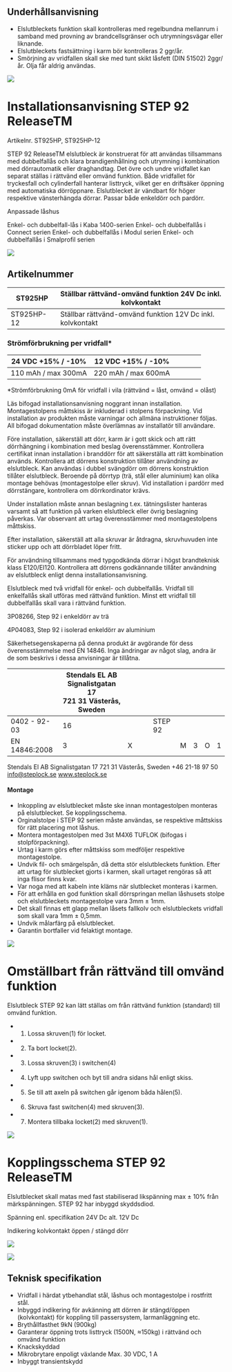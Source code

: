 ## Underhållsanvisning

- Elslutbleckets funktion skall kontrolleras med regelbundna mellanrum i samband med provning av brandcellsgränser och utrymningsvägar eller liknande.
- Elslutbleckets fastsättning i karm bör kontrolleras 2 ggr/år.
- Smörjning av vridfallen skall ske med tunt skikt låsfett (DIN 51502) 2ggr/år. Olja får aldrig användas.

![](_page_0_Picture_4.jpeg)

# Installationsanvisning STEP 92 ReleaseTM

Artikelnr. ST925HP, ST925HP-12

STEP 92 ReleaseTM elslutbleck är konstruerat för att användas tillsammans med dubbelfallås och klara brandigenhållning och utrymning i kombination med dörrautomatik eller draghandtag. Det övre och undre vridfallet kan separat ställas i rättvänd eller omvänd funktion. Både vridfallet för tryckesfall och cylinderfall hanterar listtryck, vilket ger en driftsäker öppning med automatiska dörröppnare. Elslutblecket är vändbart för höger respektive vänsterhängda dörrar. Passar både enkeldörr och pardörr.

Anpassade låshus

Enkel- och dubbelfall-lås i Kaba 1400-serien Enkel- och dubbelfallås i Connect serien Enkel- och dubbelfallås i Modul serien Enkel- och dubbelfallås i Smalprofil serien

![](_page_0_Picture_11.jpeg)

## Artikelnummer

| ST925HP    | Ställbar rättvänd-omvänd funktion 24V Dc inkl. kolvkontakt |
|------------|------------------------------------------------------------|
| ST925HP-12 | Ställbar rättvänd-omvänd funktion 12V Dc inkl. kolvkontakt |

### Strömförbrukning per vridfall*

| 24 VDC +15% / -10%  | 12 VDC +15% / -10%  |  |  |  |  |
|---------------------|---------------------|--|--|--|--|
| 110 mAh / max 300mA | 220 mAh / max 600mA |  |  |  |  |

*Strömförbrukning 0mA för vridfall i vila (rättvänd = låst, omvänd = olåst)

Läs bifogad installationsanvisning noggrant innan installation. Montagestolpens måttskiss är inkluderad i stolpens förpackning. Vid installation av produkten måste varningar och allmäna instruktioner följas. All bifogad dokumentation måste överlämnas av installatör till användare.

Före installation, säkerställ att dörr, karm är i gott skick och att rätt dörrhängning i kombination med beslag överensstämmer. Kontrollera certifikat innan installation i branddörr för att säkerställa att rätt kombination används. Kontrollera att dörrens konstruktion tillåter användning av elslutbleck. Kan användas i dubbel svängdörr om dörrens konstruktion tillåter elslutbleck. Beroende på dörrtyp (trä, stål eller aluminium) kan olika montage behövas (montagestolpe eller skruv). Vid installation i pardörr med dörrstängare, kontrollera om dörrkordinator krävs.

Under installation måste annan beslagning t.ex. tätningslister hanteras varsamt så att funktion på varken elslutbleck eller övrig beslagning påverkas. Var observant att urtag överensstämmer med montagestolpens måttskiss.

Efter installation, säkerställ att alla skruvar är åtdragna, skruvhuvuden inte sticker upp och att dörrbladet löper fritt.

För användning tillsammans med typgodkända dörrar i högst brandteknisk klass E120/EI120. Kontrollera att dörrens godkännande tillåter användning av elslutbleck enligt denna installationsanvisning.

Elslutbleck med två vridfall för enkel- och dubbelfallås. Vridfall till enkelfallås skall utföras med rättvänd funktion. Minst ett vridfall till dubbelfallås skall vara i rättvänd funktion.

3P08266, Step 92 i enkeldörr av trä

4P04083, Step 92 i isolerad enkeldörr av aluminium

Säkerhetsegenskaperna på denna produkt är avgörande för dess överensstämmelse med EN 14846. Inga ändringar av något slag, andra är de som beskrivs i dessa anvisningar är tillåtna.

|               | Stendals EL AB<br>Signalistgatan 17<br>721 31 Västerås, Sweden |   |  |  |         |   |   |   |   |
|---------------|----------------------------------------------------------------|---|--|--|---------|---|---|---|---|
| 0402 - 92-03  | 16                                                             |   |  |  | STEP 92 |   |   |   |   |
| EN 14846:2008 | 3                                                              | X |  |  |         | M | 3 | O | 1 |

Stendals El AB Signalistgatan 17 721 31 Västerås, Sweden +46 21-18 97 50 info@steplock.se www.steplock.se

#### Montage

- Inkoppling av elslutblecket måste ske innan montagestolpen monteras på elslutblecket. Se kopplingsschema.
- Orginalstolpe i STEP 92 serien måste användas, se respektive måttskiss för rätt placering mot låshus.
- Montera montagestolpen med 3st M4X6 TUFLOK (bifogas i stolpförpackning).
- Urtag i karm görs efter måttskiss som medföljer respektive montagestolpe.
- Undvik fil- och smärgelspån, då detta stör elslutbleckets funktion. Efter att urtag för slutblecket gjorts i karmen, skall urtaget rengöras så att inga flisor finns kvar.
- Var noga med att kabeln inte kläms när slutblecket monteras i karmen.
- För att erhålla en god funktion skall dörrspringan mellan låshusets stolpe och elslutbleckets montagestolpe vara 3mm ± 1mm.
- Det skall finnas ett glapp mellan låsets fallkolv och elslutbleckets vridfall som skall vara 1mm ± 0,5mm.
- Undvik målarfärg på elslutblecket.
- Garantin bortfaller vid felaktigt montage.

![](_page_1_Picture_11.jpeg)

# Omställbart från rättvänd till omvänd funktion

Elslutbleck STEP 92 kan lätt ställas om från rättvänd funktion (standard) till omvänd funktion.

- 1. Lossa skruven(1) för locket.
- 2. Ta bort locket(2).
- 3. Lossa skruven(3) i switchen(4)
- 4. Lyft upp switchen och byt till andra sidans hål enligt skiss.
- 5. Se till att axeln på switchen går igenom båda hålen(5).
- 6. Skruva fast switchen(4) med skruven(3).
- 7. Montera tillbaka locket(2) med skruven(1).

![](_page_1_Picture_21.jpeg)

# Kopplingsschema STEP 92 ReleaseTM

Elslutblecket skall matas med fast stabiliserad likspänning max ± 10% från märkspänningen. STEP 92 har inbyggd skyddsdiod.

Spänning enl. specifikation 24V Dc alt. 12V Dc

Indikering kolvkontakt öppen / stängd dörr

![](_page_1_Picture_26.jpeg)

![](_page_1_Picture_27.jpeg)

## Teknisk specifikation

- Vridfall i härdat ytbehandlat stål, låshus och montagestolpe i rostfritt stål.
- Inbyggd indikering för avkänning att dörren är stängd/öppen (kolvkontakt) för koppling till passersystem, larmanläggning etc.
- Brythållfasthet 9kN (900kg)
- Garanterar öppning trots listtryck (1500N, ≈150kg) i rättvänd och omvänd funktion
- Knackskyddad
- Mikrobrytare enpoligt växlande Max. 30 VDC, 1 A
- Inbyggt transientskydd
